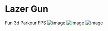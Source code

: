# Lazer Gun
 Fun 3d Parkour FPS
![image](https://github.com/user-attachments/assets/14a33f7a-8aaf-473e-b6ba-a56d67486049)
![image](https://github.com/user-attachments/assets/f151ee0c-bf9c-4360-9c06-8593a79f4f1b)
![image](https://github.com/user-attachments/assets/b4bb490d-f67a-4d2f-81c1-94220abeeb2d)
